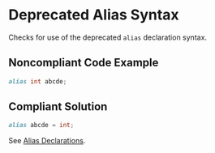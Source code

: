 # Deprecated Alias Syntax

Checks for use of the deprecated `alias` declaration syntax.

## Noncompliant Code Example

```d
alias int abcde;
```

## Compliant Solution

```d
alias abcde = int;
```

See [Alias Declarations](https://dlang.org/spec/declaration.html#alias).
